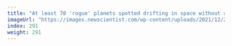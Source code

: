 ```yaml
---
title: "At least 70 'rogue' planets spotted drifting in space without a star"
imageUrl: "https://images.newscientist.com/wp-content/uploads/2021/12/22155209/PRI_216077944.jpg?width=600"
index: 291
weight: 291
---
```

